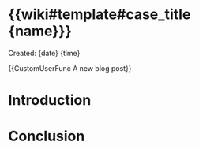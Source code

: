 # {{wiki#template#case_title {name}}}
Created: {date} {time}

{{CustomUserFunc A new blog post}}

# Introduction

# Conclusion
